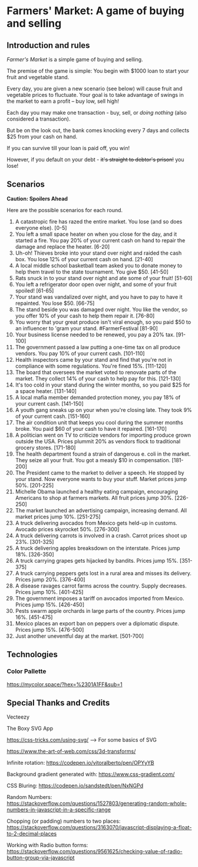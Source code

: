 # Farmers' Market: A game of buying and selling

## Introduction and rules
_Farmer's Market_ is a simple game of buying and selling.

The premise of the game is simple: You begin with $1000 loan to start your fruit and vegetable stand.

Every day, you are given a new scenario (see below) will cause fruit and vegetable prices to fluctuate. Your goal is to take advantage of swings in the market to earn a profit – buy low, sell high!

Each day you may make one transaction - buy, sell, or _doing nothing_ (also considered a transaction).

But be on the look out, the bank comes knocking every 7 days and collects $25 from your cash on hand.

If you can survive till your loan is paid off, you win!

However, if you default on your debt - ~~it's straight to debtor's prison!~~ you lose! 


## Scenarios
**Caution: Spoilers Ahead**

Here are the possible scenarios for each round.
1. A catastropic fire has razed the entire market. You lose (and so does everyone else). [0-5]
2. You left a small space heater on when you close for the day, and it started a fire. You pay 20% of your current cash on hand to repair the damage and replace the heater. [6-20]
3. Uh-oh! Thieves broke into your stand over night and raided the cash box. You lose 12% of your current cash on hand. [21-40]
4. A local middle school basketball team asked you to donate money to help them travel to the state tournament. You give $50. [41-50]
5. Rats snuck in to your stand over night and ate some of your fruit! [51-60]
6. You left a refrigerator door open over night, and some of your fruit spoiled! [61-65]
7. Your stand was vandalized over night, and you have to pay to have it repainted. You lose $50. [66-75]
8. The stand beside you was damaged over night. You like the vendor, so you offer 10% of your cash to help them repair it. [76-80]
9. You worry that your great produce isn't viral enough, so you paid $50 to an influencer to 'gram your stand. #FarmerFestival [81-90]
10. Your business license needed to be renewed, you pay a 20% tax. [91-100]
11. The government passed a law putting a one-time tax on all produce vendors. You pay 10% of your current cash. [101-110]
12. Health inspectors came by your stand and find that you're not in compliance with some regulations. You're fined 15%. [111-120]
13. The board that oversees the market voted to renovate parts of the market. They collect 14% of your cash to help pay for this. [121-130]
14. It's too cold in your stand during the winter months, so you paid $25 for a space heater. [131-140]
15. A local mafia member demanded protection money, you pay 18% of your current cash. [141-150]
16. A youth gang sneaks up on your when you're closing late. They took 9% of your current cash. [151-160]
17. The air condition unit that keeps you cool during the summer months broke. You paid $60 of your cash to have it repaired. [161-170]
18. A politician went on TV to criticize vendors for importing produce grown outside the USA. Prices plummit 20% as vendors flock to traditional grocery stores. [171-180]
19. The health department found a strain of dangerous e. coli in the market. They seize all your fruit. You got a measly $10 in compensation. [181-200]
20. The President came to the market to deliver a speech. He stopped by your stand. Now everyone wants to buy your stuff. Market prices jump 50%. [201-225]
21. Michelle Obama launched a healthy eating campaign, encouraging Americans to shop at farmers markets. All fruit prices jump 30%. [226-250]
22. The market launched an advertising campaign, increasing demand. All market prices jump 10%. [251-275]
23. A truck delivering avocados from Mexico gets held-up in customs. Avocado prices skyrocket 50%. [276-300]
24. A truck delivering carrots is involved in a crash. Carrot prices shoot up 23%. [301-325]
25. A truck delivering apples breaksdown on the interstate. Prices jump 18%. [326-350]
26. A truck carrying grapes gets hijacked by bandits. Prices jump 15%. [351-375]
27. A truck carrying peppers gets lost in a rural area and misses its delivery. Prices jump 20%. [376-400]
28. A disease ravages carrot farms across the country. Supply decreases. Prices jump 10%. [401-425]
29. The government imposes a tariff on avocados imported from Mexico. Prices jump 15%. [426-450]
30. Pests swarm apple orchards in large parts of the country. Prices jump 16%. [451-475]
31. Mexico places an export ban on peppers over a diplomatic dispute. Prices jump 15%. [476-500]
32. Just another uneventful day at the market. [501-700]


## Technologies
### Color Pallette
https://mycolor.space/?hex=%2301A1FF&sub=1


## Special Thanks and Credits
Vecteezy

The Boxy SVG App

https://css-tricks.com/using-svg/ --> For some basics of SVG

https://www.the-art-of-web.com/css/3d-transforms/

Infinite rotation: https://codepen.io/vitoralberto/pen/OPYyYB

Background gradient generated with: https://www.css-gradient.com/

CSS Bluring: https://codepen.io/sandstedt/pen/NxNGPd

Random Numbers: https://stackoverflow.com/questions/1527803/generating-random-whole-numbers-in-javascript-in-a-specific-range

Chopping (or padding) numbers to two places: https://stackoverflow.com/questions/3163070/javascript-displaying-a-float-to-2-decimal-places

Working with Radio button forms: https://stackoverflow.com/questions/9561625/checking-value-of-radio-button-group-via-javascript